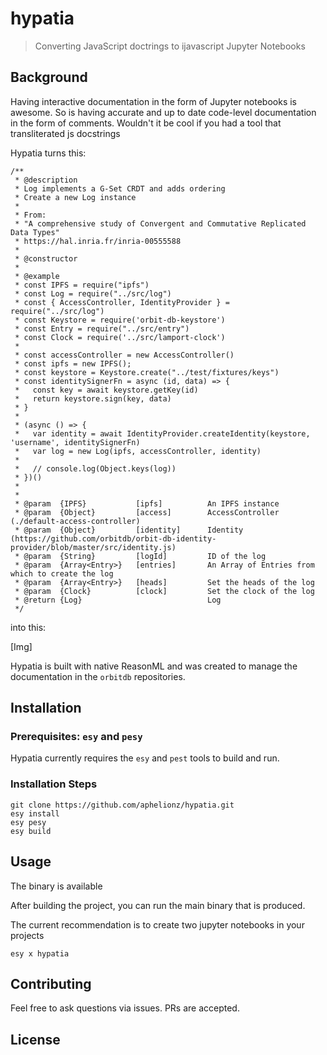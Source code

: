 # hypatia 

> Converting JavaScript doctrings to ijavascript Jupyter Notebooks

## Background

Having interactive documentation in the form of Jupyter notebooks is awesome.
So is having accurate and up to date code-level documentation in the form of comments.
Wouldn't it be cool if you had a tool that transliterated js docstrings

Hypatia turns this:

```
/**
 * @description
 * Log implements a G-Set CRDT and adds ordering
 * Create a new Log instance
 *
 * From:
 * "A comprehensive study of Convergent and Commutative Replicated Data Types"
 * https://hal.inria.fr/inria-00555588
 *
 * @constructor
 *
 * @example
 * const IPFS = require("ipfs")
 * const Log = require("../src/log")
 * const { AccessController, IdentityProvider } = require("../src/log")
 * const Keystore = require('orbit-db-keystore')
 * const Entry = require("../src/entry")
 * const Clock = require('../src/lamport-clock')
 *
 * const accessController = new AccessController()
 * const ipfs = new IPFS();
 * const keystore = Keystore.create("../test/fixtures/keys")
 * const identitySignerFn = async (id, data) => {
 *   const key = await keystore.getKey(id)
 *   return keystore.sign(key, data)
 * }
 *
 * (async () => {
 *   var identity = await IdentityProvider.createIdentity(keystore, 'username', identitySignerFn)
 *   var log = new Log(ipfs, accessController, identity)
 *
 *   // console.log(Object.keys(log))
 * })()
 *
 *
 * @param  {IPFS}           [ipfs]          An IPFS instance
 * @param  {Object}         [access]        AccessController (./default-access-controller)
 * @param  {Object}         [identity]      Identity (https://github.com/orbitdb/orbit-db-identity-provider/blob/master/src/identity.js)
 * @param  {String}         [logId]         ID of the log
 * @param  {Array<Entry>}   [entries]       An Array of Entries from which to create the log
 * @param  {Array<Entry>}   [heads]         Set the heads of the log
 * @param  {Clock}          [clock]         Set the clock of the log
 * @return {Log}                            Log
 */
```

into this:

[Img]

Hypatia is built with native ReasonML and was created to manage the documentation in the `orbitdb` repositories.


## Installation

### Prerequisites: `esy` and `pesy`

Hypatia currently requires the `esy` and `pest` tools to build and run.

### Installation Steps
```
git clone https://github.com/aphelionz/hypatia.git
esy install
esy pesy
esy build
```

## Usage

The binary is available 

After building the project, you can run the main binary that is produced.

The current recommendation is to create two jupyter notebooks in your projects

```
esy x hypatia
```

## Contributing

Feel free to ask questions via issues. PRs are accepted.

## License


